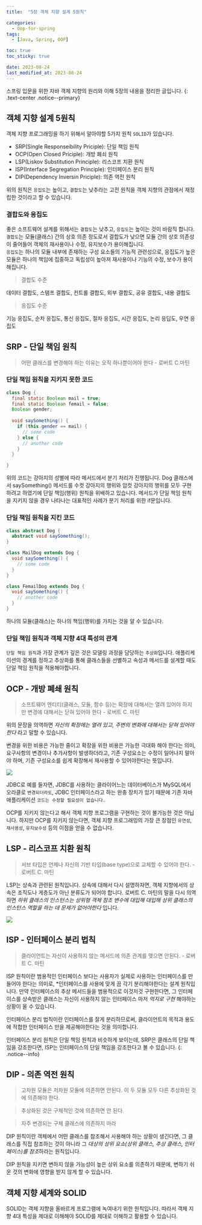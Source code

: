 ```yaml
---
title:  "5장 객체 지향 설계 5원칙"

categories:
  - Oop-for-spring
tags:
  - [Java, Spring, OOP]

toc: true
toc_sticky: true

date: 2023-08-24
last_modified_at: 2023-08-24
---
```


스프링 입문을 위한 자바 객체 지향의 원리와 이해 5장의 내용을 정리한 글입니다.
{: .text-center .notice--primary}

## 객체 지향 설계 5원칙

객체 지향 프로그래밍을 하기 위해서 알아야할 5가지 원칙 `SOLID`가 있습니다.

- SRP(Single Responseibility Priciple): 단일 책임 원칙
- OCP(Open Closed Priciple): 개방 폐쇠 원칙
- LSP(Liskov Substitution Principle): 리스코프 치환 원칙
- ISP(Interface Segregation Principle): 인터페이스 분리 원칙
- DIP(Dependency Inversin Priciple): 의존 역전 원칙

위의 원칙은 `응집도`는 높이고, `결합도`는 낮추라는 고전 원칙을 객체 지향의 관점에서 재정립한 것이라고 할 수 있습니다.

### 결합도와 응집도

좋은 소프트웨어 설계를 위해서는 `결합도`는 낮추고, `응집도`는 높이는 것이 바람직 합니다.  
`결합도`는 모듈(클래스) 간의 상호 의존 정도로서 결합도가 낮으면 모듈 간의 상호 의존성이 줄어들어 객체의 재사용이나 수정, 유지보수가 용이해집니다.  
`응집도`는 하나의 모듈 내부에 존재하는 구성 요소들의 기능적 관련성으로, 응집도가 높은 모듈은 하나의 책임에 집중하고 독립성이 높아져 재사용이나 기능의 수정, 보수가 용이해집니다.

> 결합도 수준

데이터 결합도, 스탬프 결합도, 컨트롤 결합도, 외부 결합도, 공유 결합도, 내용 결합도

> 응집도 수준

기능 응집도, 순차 응집도, 통신 응집도, 절차 응집도, 시간 응집도, 논리 응딥도, 우연 응집도

## SRP - 단일 책임 원칙

> 어떤 클래스를 변경해야 하는 이유는 오직 하나뿐이어야 한다 - 로버트 C.마틴

### 단일 책임 원칙을 지키지 못한 코드

```java
class Dog {
  final static Boolean mail = true;
  final static Boolean femail = false;
  Boolean gender;
  
  void saySomething() {
    if (this.gender == mail) {
      // some code
    } else {
      // another code
    }
  }

}
```

위의 코드는 강아지의 성별에 따라 메서드에서 분기 처리가 진행됩니다. Dog 클래스에서 saySomething() 메서드를 수컷 강아지의 행위와 암컷 강아지의 행위를 모두 구현하려고 하였기에 단일 책임(행위) 원칙을 위배하고 있습니다. 메서드가 단일 책임 원칙을 지키지 않을 경우 나타나는 대표적인 사례가 분기 처리를 위한 if문입니다.

### 단일 책임 원칙을 지킨 코드

```java
class abstract Dog {
  abstract void saySomething();
}

class MailDog extends Dog {
  void saySomething() {
    // some code
  }
}

class FemailDog extends Dog {
  void saySomething() {
    // another code
  }
}
```

하나의 모듈(클래스)는 하나의 책임(행위)를 가지는 것을 알 수 있습니다.

### 단일 책임 원칙과 객체 지향 4대 특성의 관계

`단일 책임 원칙`과 가장 관계가 깊은 것은 모델링 과정을 담당하는 `추상화`입니다. 애플리케이션의 경계를 정하고 추상화를 통해 클래스들을 선별하고 속성과 메서드를 설계할 때도 단일 책임 원칙을 적용해야합니다.

## OCP - 개방 폐쇄 원칙

> 소프트웨어 엔티티(클래스, 모듈, 함수 등)는 확장에 대해서는 열려 있어야 하지만 변경에 대해서는 닫혀 있어야 한다 - 로버트 C. 마틴

위의 문장을 의역하면 *자신의 확장에는 열려 있고, 주변의 변화에 대해서는 닫혀 있어야 한다* 라고 말할 수 있습니다.

변경을 위한 비용은 가능한 줄이고 확장을 위한 비용은 가능한 극대화 해야 한다는 의미, 요구사항의 변경이나 추가사항이 발생하더라고, 기존 구성요소는 수정이 일어나지 말아야 하며, 기존 구성요소를 쉽게 확장해서 재사용할 수 있어야한다는 뜻입니다.

![](https://miro.medium.com/v2/resize:fit:792/1*4umG4dZNG8uYYgVFBKaksA.png)

JDBC로 예를 들자면, JDBC를 사용하는 클라이어느는 데이터베이스가 MySQL에서 오라클로 `변경되더라도`, JDBC 인터페이스라고 하는 완충 장치가 있기 때문에 기존 자바 애플리케이션 `코드는 수정할 필요성이 없습니다.`

OCP를 지키지 않는다고 해서 객체 지향 프로그램을 구현하는 것이 불가능한 것은 아닙니다. 하지만 OCP를 지키지 않는다면, 객체 지향 프로그래밍의 가장 큰 장점인 `유연성`, `재사용성`, `유지보수성` 등의 이점을 얻을 수 없습니다.

## LSP - 리스코프 치환 원칙

> 서브 타입은 언제나 자신의 기반 타입(base type)으로 교체할 수 있어야 한다. - 로버트 C. 마틴

LSP는 상속과 관련된 원칙입니다. 상속에 대해서 다시 설명하자면, 객체 지향에서의 상속은 조직도나 게층도가 아닌 분류도가 되어야 합니다.
로버트 C. 마틴의 말을 다시 의역하면 *하위 클래스의 인스턴스는 상위형 객체 참조 변수에 대입해 대입해 상위 클래스의 인스턴스 역할을 하는 데 문제가 없어야한다* 입니다.

![](https://velog.velcdn.com/images/dogit/post/e295c2c2-9291-4b00-abf9-225dc457b318/%EB%A6%AC%EC%8A%A4%EC%BD%94%ED%94%84%20%EC%B9%98%ED%99%98%20%EC%9B%90%EC%B9%99.png)

## ISP - 인터페이스 분리 법칙

> 클라이언트는 자신이 사용하지 않는 메서드에 의존 관계를 맺으면 안된다. - 로버트 C. 마틴

ISP 원칙이란 범용적인 인터페이스 보다는 사용자가 실제로 사용하는 인터페이스를 만들어야 한다는 의미로, *인터페이스를 사용에 맞게 끔 각기 분리해야한다는 설계 원칙입니다.
만약 인터페이스의 추상 메서드들을 범용적으로 이것저것 구현한다면, 그 인터페이스를 상속받은 클래스는 자신이 사용하지 않는 인터페이스 마저 *억지로 구현* 해야하는 상황이 올 수 있습니다.

인터페이스 분리 법칙이란 인터페이스를 잘게 분리하므로써, 클라이언트의 목적과 용도에 적합한 인터페이스 만을 제공해야한다는 것을 의미합니다.

인터페이스 분리 원칙은 단일 책임 원칙과 비슷하게 보이는데, SRP은 클래스의 단일 책임을 강조한다면, ISP는 인터페이스의 단일 책임을 강조한다고 볼 수 있습니다.
{: .notice--info}

## DIP - 의존 역전 원칙

> 고차원 모듈은 저차원 모듈에 의존하면 안된다. 이 두 모듈 모두 다른 추상화된 것에 의존해야 한다.

> 추상화된 것은 구체적인 것에 의존하면 안 된다.

> 자주 변경되는 구체 클래스에 의존하지 마라

DIP 원칙이란 객체에서 어떤 클래스를 참조해서 사용해야 하는 상황이 생긴다면, 그 클래스를 직접 참조하는 것이 아니라 그 *대상의 상위 요쇼(상위 클래스, 추상 클래스, 인터페이스)를 참조*하라는 원칙입니다.

DIP 원칙을 지키면 변하지 않을 가능성이 높은 상위 요소를 의존하기 때문에, 변하기 쉬운 것의 변화에 영향을 받지 않게 할 수 있습니다.

## 객체 지향 세계와 SOLID

SOLID는 객체 지향을 올바르게 프로그램에 녹여내기 위한 원칙입니다. 따라서 객체 지향 4대 특성을 제대로 이해해야 SOLID를 제대로 이해하고 활용할 수 있습니다.
